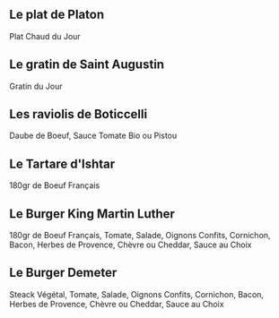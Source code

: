 ## Le plat de Platon

Plat Chaud du Jour

## Le gratin de Saint Augustin

Gratin du Jour

## Les raviolis de Boticcelli

Daube de Boeuf, Sauce Tomate Bio ou Pistou

## Le Tartare d'Ishtar

180gr de Boeuf Français

## Le Burger King Martin Luther

180gr de Boeuf Français, Tomate, Salade, Oignons Confits, Cornichon, Bacon, Herbes de Provence, Chèvre ou Cheddar, Sauce au Choix

## Le Burger Demeter

Steack Végétal, Tomate, Salade, Oignons Confits, Cornichon, Bacon, Herbes de Provence, Chèvre ou Cheddar, Sauce au Choix

